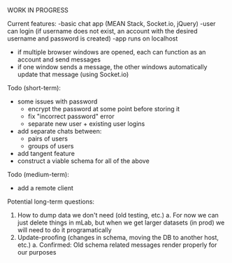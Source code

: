 WORK IN PROGRESS

Current features:
-basic chat app (MEAN Stack, Socket.io, jQuery)
-user can login (if username does not exist, an account with the desired username and password is created)
-app runs on localhost
  - if multiple browser windows are opened, each can function as an account and send messages
  - if one window sends a message, the other windows automatically update that message (using Socket.io)
  
Todo (short-term): 
- some issues with password
  - encrypt the password at some point before storing it
  - fix "incorrect password" error
  - separate new user + existing user logins
- add separate chats between:
  - pairs of users
  - groups of users
- add tangent feature
- construct a viable schema for all of the above

Todo (medium-term):
- add a remote client

Potential long-term questions:
1. How to dump data we don't need (old testing, etc.)
  a. For now we can just delete things in mLab, but when we get larger datasets (in prod) we will need to do it programatically
2. Update-proofing (changes in schema, moving the DB to another host, etc.)
  a. Confirmed: Old schema related messages render properly for our purposes
